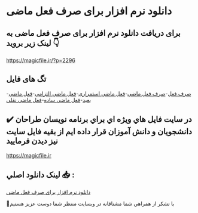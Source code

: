 # دانلود نرم افزار برای صرف فعل ماضی

## برای دریافت دانلود نرم افزار برای صرف فعل ماضی به لینک زیر بروید 👇

https://magicfile.ir/?p=2296

## تگ های فایل

-[صرف فعل](https://magicfile.ir/product/%d9%86%d8%b1%d9%85-%d8%a7%d9%81%d8%b2%d8%a7%d8%b1-%d8%a8%d8%b1%d8%a7%db%8c-%d8%b5%d8%b1%d9%81-%d9%81%d8%b9%d9%84-%d9%85%d8%a7%d8%b6%db%8c/)-[صرف فعل ماضی](https://magicfile.ir/product/%d9%86%d8%b1%d9%85-%d8%a7%d9%81%d8%b2%d8%a7%d8%b1-%d8%a8%d8%b1%d8%a7%db%8c-%d8%b5%d8%b1%d9%81-%d9%81%d8%b9%d9%84-%d9%85%d8%a7%d8%b6%db%8c/)-[فعل ماضی استمراری](https://magicfile.ir/product/%d9%86%d8%b1%d9%85-%d8%a7%d9%81%d8%b2%d8%a7%d8%b1-%d8%a8%d8%b1%d8%a7%db%8c-%d8%b5%d8%b1%d9%81-%d9%81%d8%b9%d9%84-%d9%85%d8%a7%d8%b6%db%8c/)-[فعل ماضی التزامی](https://magicfile.ir/product/%d9%86%d8%b1%d9%85-%d8%a7%d9%81%d8%b2%d8%a7%d8%b1-%d8%a8%d8%b1%d8%a7%db%8c-%d8%b5%d8%b1%d9%81-%d9%81%d8%b9%d9%84-%d9%85%d8%a7%d8%b6%db%8c/)-[فعل ماضی بعید](https://magicfile.ir/product/%d9%86%d8%b1%d9%85-%d8%a7%d9%81%d8%b2%d8%a7%d8%b1-%d8%a8%d8%b1%d8%a7%db%8c-%d8%b5%d8%b1%d9%81-%d9%81%d8%b9%d9%84-%d9%85%d8%a7%d8%b6%db%8c/)-[فعل ماضی ساده](https://magicfile.ir/product/%d9%86%d8%b1%d9%85-%d8%a7%d9%81%d8%b2%d8%a7%d8%b1-%d8%a8%d8%b1%d8%a7%db%8c-%d8%b5%d8%b1%d9%81-%d9%81%d8%b9%d9%84-%d9%85%d8%a7%d8%b6%db%8c/)-[فعل ماضی نقلی](https://magicfile.ir/product/%d9%86%d8%b1%d9%85-%d8%a7%d9%81%d8%b2%d8%a7%d8%b1-%d8%a8%d8%b1%d8%a7%db%8c-%d8%b5%d8%b1%d9%81-%d9%81%d8%b9%d9%84-%d9%85%d8%a7%d8%b6%db%8c/)

## ✔️ در سايت فايل هاي ويژه اي براي برنامه نويسان طراحان دانشجويان و دانش آموزان قرار داده ايم از بقيه فايل سايت نيز ديدن فرماييد

https://magicfile.ir


## لينک دانلود اصلي 📥 :

[دانلود نرم افزار برای صرف فعل ماضی](https://magicfile.ir/product/%d9%86%d8%b1%d9%85-%d8%a7%d9%81%d8%b2%d8%a7%d8%b1-%d8%a8%d8%b1%d8%a7%db%8c-%d8%b5%d8%b1%d9%81-%d9%81%d8%b9%d9%84-%d9%85%d8%a7%d8%b6%db%8c/) 


🙏با تشکر از همراهي شما مشتاقانه در وبسایت منتظر شما دوست عزیز هستیم

